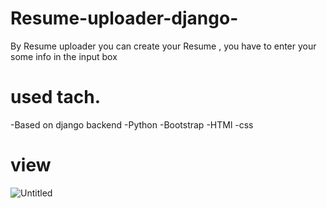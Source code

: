 # Resume-uploader-django-
 By Resume uploader you can create your Resume  , you have to enter your some info in the input box  

# used tach.

-Based on django backend
-Python
-Bootstrap
-HTMl
-css

# view



![Untitled](https://user-images.githubusercontent.com/79581616/137533743-10e0a271-1b11-4bb9-a730-9f38feb71b5d.png)







